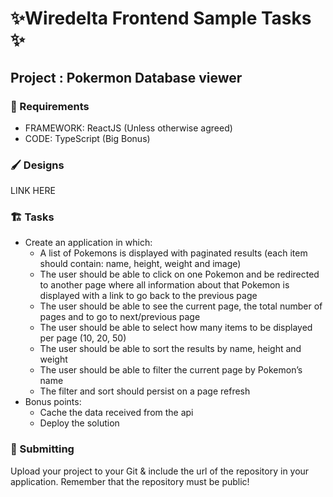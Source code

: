 # ✨Wiredelta Frontend Sample Tasks ✨
## Project : Pokermon Database viewer

### 🚨 Requirements
- FRAMEWORK: ReactJS (Unless otherwise agreed)
- CODE: TypeScript (Big Bonus)

### 🖌️ Designs
LINK HERE

### 🏗️ Tasks
- Create an application in which:
  - A list of Pokemons is displayed with paginated results (each item should contain: name, height, weight and image)
  - The user should be able to click on one Pokemon and be redirected to another page where all information about that Pokemon is displayed with a link to go back to the previous page
  - The user should be able to see the current page, the total number of pages and to go to next/previous page
  - The user should be able to select how many items to be displayed per page (10, 20, 50)
  - The user should be able to sort the results by name, height and weight
  - The user should be able to filter the current page by Pokemon’s name
  - The filter and sort should persist on a page refresh 
- Bonus points: 
  - Cache the data received from the api
  - Deploy the solution  

### 📨 Submitting
Upload your project to your Git & include the url of the repository in your application. Remember that the repository must be public!
